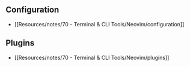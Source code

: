 
## Configuration
- [[Resources/notes/70 - Terminal & CLI Tools/Neovim/configuration]]

## Plugins
- [[Resources/notes/70 - Terminal & CLI Tools/Neovim/plugins]]